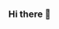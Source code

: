 ### Hi there 👋

<!--
**zaktitov/zaktitov** is a ✨ _special_ ✨ repository because its `README.md` (this file) appears on your GitHub profile.

Here are some ideas to get you started:


- 🌱 I’m currently learning JS, CSS & HTML
- 📫 How to contact me: zaktitov@gmail.com
- ⚡ Facts about me: Champion of Ukraine in cycling among juniors, Half-Marathon(1:19:37) & Marathon finisher, Graduated From Kharkiv National Medical Uneversity.
-->
